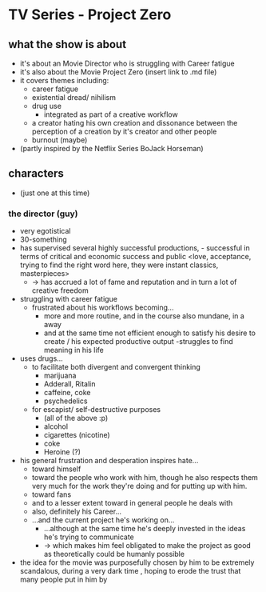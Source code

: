 # TV Series - Project Zero

## what the show is about
- it's about an Movie Director who is struggling with Career fatigue
- it's also about the Movie Project Zero (insert link to .md file)
- it covers themes including:
    - career fatigue
    - existential dread/ nihilism
    - drug use
        - integrated as part of a creative workflow
    - a creator hating his own creation and dissonance between the perception of a creation by it's creator and other people
    - burnout (maybe)
- (partly inspired by the Netflix Series BoJack Horseman)

## characters
- (just one at this time)

### the director (guy)
- very egotistical
- 30-something
- has supervised several highly successful productions, - successful in terms of critical and
economic success and public <love, acceptance, trying to find the right word here, they were instant classics, masterpieces>
    - -> has accrued a lot of fame and reputation and in turn a lot of creative freedom
- struggling with career fatigue
    - frustrated about his workflows becoming...
        - more and more routine, and in the course also mundane, in a away
        - and at the same time not efficient enough to satisfy his desire to create / his expected productive output
-struggles to find meaning in his life
- uses drugs...
    - to facilitate both divergent and convergent thinking
        - marijuana
        - Adderall, Ritalin
        - caffeine, coke
        - psychedelics
    - for escapist/ self-destructive purposes
        - (all of the above :p)
        - alcohol
        - cigarettes (nicotine)
        - coke
        - Heroine (?)
- his general frustration and desperation inspires hate...
    - toward himself
    - toward the people who work with him, though he also respects them very much for the work they're doing and for putting up with him.
    - toward fans
    - and to a lesser extent toward in general people he deals with
    - also, definitely his Career...
    - ...and the current project he's working on...
        - ...although at the same time he's deeply invested in the ideas he's trying to communicate
        - -> which makes him feel obligated to make the project as good as theoretically could be humanly possible
- the idea for the movie was purposefully chosen by him to be extremely scandalous, during a very dark time <in terms of his mood>, hoping to erode the trust that many people put in him by 
